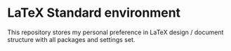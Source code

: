 # LaTeX Standard environment

This repository stores my personal preference in LaTeX design / document structure with all packages and settings set.
